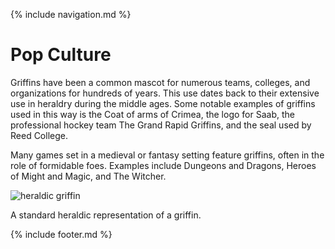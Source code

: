 {% include navigation.md %}

# Pop Culture

Griffins have been a common mascot for numerous teams, colleges, and organizations for hundreds of years. This use dates back to their extensive use in heraldry during the middle ages. Some notable examples of griffins used in this way is the Coat of arms of Crimea, the logo for Saab, the professional hockey team The Grand Rapid Griffins, and the seal used by Reed College.

Many games set in a medieval or fantasy setting feature griffins, often in the role of formidable foes. Examples include Dungeons and Dragons, Heroes of Might and Magic, and The Witcher.

![heraldic griffin](https://upload.wikimedia.org/wikipedia/commons/thumb/4/47/POL_wojew%C3%B3dztwo_zachodniopomorskie_COA.svg/176px-POL_wojew%C3%B3dztwo_zachodniopomorskie_COA.svg.png)

A standard heraldic representation of a griffin.

{% include footer.md %}
